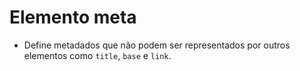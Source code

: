  # Elemento meta

- Define metadados que não podem ser representados por outros elementos como `title`, `base` e `link`.